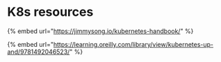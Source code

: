 # K8s resources

{% embed url="https://jimmysong.io/kubernetes-handbook/" %}

{% embed url="https://learning.oreilly.com/library/view/kubernetes-up-and/9781492046523/" %}






